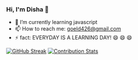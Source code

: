 

### Hi, I'm Disha 👋

- 🌱 I’m currently learning javascript 
- 📫 How to reach me: 
     goeld426@gmail.com
- ⚡  fact: 
          EVERYDAY IS A LEARNING DAY! 😄 😄 😄 
          
 [![GitHub Streak](https://github-readme-streak-stats.herokuapp.com?user=disha100&theme=dark&fire=DD2727)](https://git.io/streak-stats)
[![Contribution Stats](https://github-contribution-stats.vercel.app/api/?username=disha100)](https://github.com/LordDashMe/github-contribution-stats/)
<!--
**disha100/disha100** is a ✨ _special_ ✨ repository because its `README.md` (this file) appears on your GitHub profile.

Here are some ideas to get you started:


- 👯 I’m looking to collaborate on ...
- 🤔 I’m looking for help with ...
- 💬 Ask me about ...
- 
- 😄 Pronouns: ...

-->
